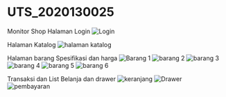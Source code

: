 # UTS_2020130025
 Monitor Shop
Halaman Login
![Login](https://github.com/marviery/UTS_2020130025/assets/116422512/49009032-68eb-4edd-8aec-5c0461e4fa2f)

Halaman Katalog
![halaman katalog](https://github.com/marviery/UTS_2020130025/assets/116422512/9bb03b4e-89d4-47f5-835a-663d70bd8abe)

Halaman barang Spesifikasi dan harga
![Barang 1](https://github.com/marviery/UTS_2020130025/assets/116422512/cb6535e5-a4b4-4fd9-a4e6-4073d4262b6e)
![barang 2](https://github.com/marviery/UTS_2020130025/assets/116422512/81dd9074-f8da-415b-a969-1636d5f5a59c)
![barang 3](https://github.com/marviery/UTS_2020130025/assets/116422512/b0e4003d-14b7-45b5-a859-12197eba52e7)
![barang 4](https://github.com/marviery/UTS_2020130025/assets/116422512/ec81a311-b74a-4f2b-9056-cb58a900e87c)
![barang 5](https://github.com/marviery/UTS_2020130025/assets/116422512/94f6f78d-2362-4568-be3b-f4f6a7fcd653)
![barang 6](https://github.com/marviery/UTS_2020130025/assets/116422512/48307bf6-1958-4b7f-b66e-a54ab5486c7a)

Transaksi dan List Belanja dan drawer
![keranjang](https://github.com/marviery/UTS_2020130025/assets/116422512/d7023f06-7c21-4a8e-aa7f-6c17c91af948)
![Drawer](https://github.com/marviery/UTS_2020130025/assets/116422512/029950c1-1997-4df8-85fe-68a33f19efdb)
![pembayaran](https://github.com/marviery/UTS_2020130025/assets/116422512/a525ddff-cae5-4d26-b8c3-e48f9885149d)

